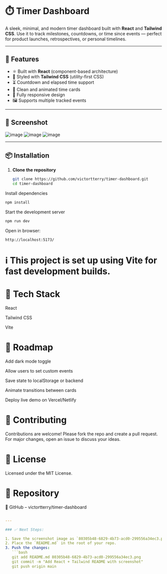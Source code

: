 # ⏱️ Timer Dashboard

A sleek, minimal, and modern timer dashboard built with **React** and **Tailwind CSS**. Use it to track milestones, countdowns, or time since events — perfect for product launches, retrospectives, or personal timelines.

---

## 🚀 Features

- ⚛️ Built with **React** (component-based architecture)
- 🎨 Styled with **Tailwind CSS** (utility-first CSS)
- ⏳ Countdown and elapsed time support
- 🧮 Clean and animated time cards
- 📱 Fully responsive design
- 🖼️ Supports multiple tracked events

---

## 📸 Screenshot

![image](https://github.com/user-attachments/assets/ab0dbd47-9469-48a4-bd02-671263450df3)
![image](https://github.com/user-attachments/assets/06c7345e-0d35-45bd-a0ef-96f33507654d)
![image](https://github.com/user-attachments/assets/9b555d58-f5aa-4dcc-b558-ffca172e4333)



---

## 📦 Installation

1. **Clone the repository**
   ```bash
   git clone https://github.com/victortterry/timer-dashboard.git
   cd timer-dashboard
Install dependencies
```bash
npm install
```
Start the development server
```bash
npm run dev
```
Open in browser:
```arduino
http://localhost:5173/
```
# ℹ️ This project is set up using Vite for fast development builds.
# 🧩 Tech Stack
React

Tailwind CSS

Vite

# 🧠 Roadmap
 Add dark mode toggle

 Allow users to set custom events

 Save state to localStorage or backend

 Animate transitions between cards

 Deploy live demo on Vercel/Netlify

# 🤝 Contributing
Contributions are welcome! Please fork the repo and create a pull request.
For major changes, open an issue to discuss your ideas.

# 📄 License
Licensed under the MIT License.

# 🔗 Repository
🔗 GitHub – victortterry/timer-dashboard

```yaml

---

### ✅ Next Steps:

1. Save the screenshot image as `80305b48-6829-4b73-acd0-299556a34ec3.png` in your project root or `public/` folder.
2. Place the `README.md` in the root of your repo.
3. Push the changes:
   ```bash
   git add README.md 80305b48-6829-4b73-acd0-299556a34ec3.png
   git commit -m "Add React + Tailwind README with screenshot"
   git push origin main
```
